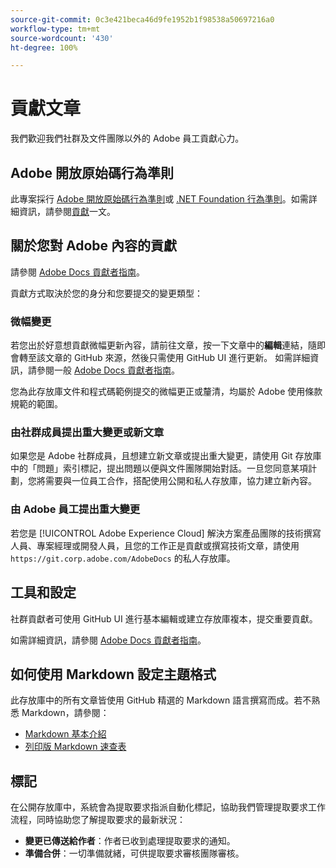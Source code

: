 ```yaml
---
source-git-commit: 0c3e421beca46d9fe1952b1f98538a50697216a0
workflow-type: tm+mt
source-wordcount: '430'
ht-degree: 100%

---
```

# 貢獻文章

我們歡迎我們社群及文件團隊以外的 Adobe 員工貢獻心力。

## Adobe 開放原始碼行為準則

此專案採行 [Adobe 開放原始碼行為準則](code-of-conduct.md)或 [.NET Foundation 行為準則](https://dotnetfoundation.org/code-of-conduct)。如需詳細資訊，請參閱[貢獻](contributing.md)一文。

## 關於您對 Adobe 內容的貢獻

請參閱 [Adobe Docs 貢獻者指南](https://docs.adobe.com/content/help/zh-Hant/contributor/contributor-guide/introduction.html)。

貢獻方式取決於您的身分和您要提交的變更類型：

### 微幅變更

若您出於好意想貢獻微幅更新內容，請前往文章，按一下文章中的&#x200B;**編輯**&#x200B;連結，隨即會轉至該文章的 GitHub 來源，然後只需使用 GitHub UI 進行更新。 如需詳細資訊，請參閱一般 [Adobe Docs 貢獻者指南](https://docs.adobe.com/content/help/en/contributor/contributor-guide/introduction.html)。

您為此存放庫文件和程式碼範例提交的微幅更正或釐清，均屬於 Adobe 使用條款規範的範圍。

### 由社群成員提出重大變更或新文章

如果您是 Adobe 社群成員，且想建立新文章或提出重大變更，請使用 Git 存放庫中的「問題」索引標記，提出問題以便與文件團隊開始對話。一旦您同意某項計劃，您將需要與一位員工合作，搭配使用公開和私人存放庫，協力建立新內容。

<!--
If you submit a pull request with significant changes to documentation and code examples, you'll see a message in the pull request asking you to submit an online contribution license agreement (CLA). We need you to complete the online form before we can review your pull request.
-->

### 由 Adobe 員工提出重大變更

若您是 [!UICONTROL Adobe Experience Cloud] 解決方案產品團隊的技術撰寫人員、專案經理或開發人員，且您的工作正是貢獻或撰寫技術文章，請使用 `https://git.corp.adobe.com/AdobeDocs` 的私人存放庫。

<!--Employees from other parts of the Adobe world should use the public repo for minor updates.-->

## 工具和設定

社群貢獻者可使用 GitHub UI 進行基本編輯或建立存放庫複本，提交重要貢獻。

如需詳細資訊，請參閱 [Adobe Docs 貢獻者指南](https://docs.adobe.com/content/help/en/contributor/contributor-guide/introduction.html)。

## 如何使用 Markdown 設定主題格式

此存放庫中的所有文章皆使用 GitHub 精選的 Markdown 語言撰寫而成。若不熟悉 Markdown，請參閱：

* [Markdown 基本介紹](https://help.github.com/articles/getting-started-with-writing-and-formatting-on-github/)
* [列印版 Markdown 速查表](https://guides.github.com/pdfs/markdown-cheatsheet-online.pdf)

## 標記

在公開存放庫中，系統會為提取要求指派自動化標記，協助我們管理提取要求工作流程，同時協助您了解提取要求的最新狀況：

* **變更已傳送給作者**：作者已收到處理提取要求的通知。
* **準備合併**：一切準備就緒，可供提取要求審核團隊審核。
